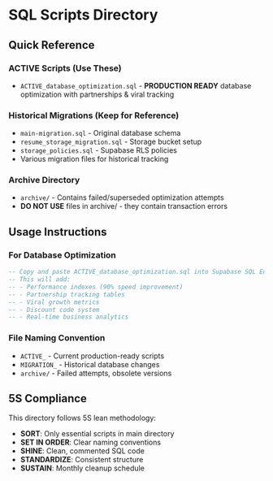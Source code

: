# SQL Scripts Directory

## Quick Reference

### ACTIVE Scripts (Use These)
- `ACTIVE_database_optimization.sql` - **PRODUCTION READY** database optimization with partnerships & viral tracking

### Historical Migrations (Keep for Reference)
- `main-migration.sql` - Original database schema
- `resume_storage_migration.sql` - Storage bucket setup
- `storage_policies.sql` - Supabase RLS policies
- Various migration files for historical tracking

### Archive Directory
- `archive/` - Contains failed/superseded optimization attempts
- **DO NOT USE** files in archive/ - they contain transaction errors

## Usage Instructions

### For Database Optimization
```sql
-- Copy and paste ACTIVE_database_optimization.sql into Supabase SQL Editor
-- This will add:
-- - Performance indexes (90% speed improvement)
-- - Partnership tracking tables
-- - Viral growth metrics
-- - Discount code system
-- - Real-time business analytics
```

### File Naming Convention
- `ACTIVE_` - Current production-ready scripts
- `MIGRATION_` - Historical database changes
- `archive/` - Failed attempts, obsolete versions

## 5S Compliance
This directory follows 5S lean methodology:
- **SORT**: Only essential scripts in main directory
- **SET IN ORDER**: Clear naming conventions
- **SHINE**: Clean, commented SQL code
- **STANDARDIZE**: Consistent structure
- **SUSTAIN**: Monthly cleanup schedule